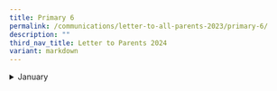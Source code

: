 ```yaml
---
title: Primary 6
permalink: /communications/letter-to-all-parents-2023/primary-6/
description: ""
third_nav_title: Letter to Parents 2024
variant: markdown
---
```

<details>
  <summary>January</summary>
</details>